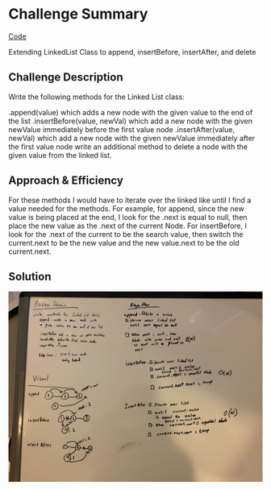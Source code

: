 # Challenge Summary
<!-- Short summary or background information -->
[Code](/code401challenges/src/main/java/code401challenges/linkedList/LinkedList.java)

Extending LinkedList Class to append, insertBefore, insertAfter, and delete

## Challenge Description
<!-- Description of the challenge -->
Write the following methods for the Linked List class:

.append(value) which adds a new node with the given value to the end of the list
.insertBefore(value, newVal) which add a new node with the given newValue immediately before the first value node
.insertAfter(value, newVal) which add a new node with the given newValue immediately after the first value node
write an additional method to delete a node with the given value from the linked list.
## Approach & Efficiency
<!-- What approach did you take? Why? What is the Big O space/time for this approach? -->
For these methods I would have to iterate over the linked like until I find a value needed for the methods. For example, for append, since the new value is being placed at the end, I look for the .next is equal to null, then place the new value as the .next of the current Node. For insertBefore, I look for the .next of the current to be the search value, then switch the current.next to be the new value and the new value.next to be the old current.next.
## Solution
<!-- Embedded whiteboard image -->
![](../assets/ll-insertions.jpg)